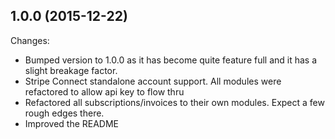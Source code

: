 
## 1.0.0 (2015-12-22)

Changes:

- Bumped version to 1.0.0 as it has become quite feature full and it has a slight breakage factor. 
- Stripe Connect standalone account support. All modules were refactored to allow api key to flow thru
- Refactored all subscriptions/invoices to their own modules. Expect a few rough edges there.
- Improved the README
